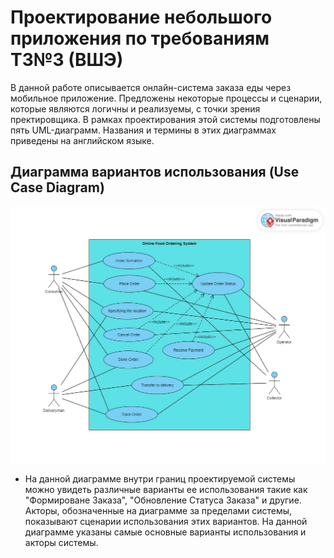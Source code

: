 # Проектирование небольшого приложения по требованиям ТЗ№3 (ВШЭ)

В данной работе описывается онлайн-система заказа еды через мобильное приложение. Предложены некоторые процессы и сценарии, которые являются логичны и реализуемы, с точки зрения пректировщика. В рамках проектирования этой системы подготовлены пять UML-диаграмм. Названия и термины в этих диаграммах приведены на английском языке.

## Диаграмма вариантов использования (Use Case Diagram)

![plot](./UseCasesDiagram.jpg)

- На данной диаграмме внутри границ проектируемой системы можно увидеть различные варианты ее использования такие как "Формироване Заказа", "Обновление Статуса Заказа" и другие. Акторы, обозначенные на диаграмме за пределами системы, показывают сценарии использования этих вариантов. На данной диаграмме указаны самые основные варианты использования и акторы системы.
